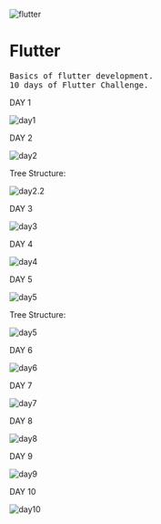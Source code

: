 ![flutter](https://github.com/rohitm17/Flutter/blob/master/screenshots/flutter-DART.jpg)

<h1>Flutter</h1>

<pre>
Basics of flutter development.
10 days of Flutter Challenge.
</pre>

DAY 1

  ![day1](https://github.com/rohitm17/Flutter/blob/master/screenshots/Flutter_day1.png)

DAY 2

  ![day2](https://github.com/rohitm17/Flutter/blob/master/screenshots/Flutter_day2.png)
  
  Tree Structure:
  
  ![day2.2](https://github.com/rohitm17/Flutter/blob/master/screenshots/Flutter_day2-2.png)
  
DAY 3

  ![day3](https://github.com/rohitm17/Flutter/blob/master/screenshots/Flutter_day3.png)
  
  
DAY 4

  ![day4](https://github.com/rohitm17/Flutter/blob/master/screenshots/Flutter_day4.png)
  
  
DAY 5

  ![day5](https://github.com/rohitm17/Flutter/blob/master/screenshots/Flutter_day5.png)
  
  
  Tree Structure:

 ![day5](https://github.com/rohitm17/Flutter/blob/master/screenshots/Flutter_day5_tree.png)
 
DAY 6

  ![day6](https://github.com/rohitm17/Flutter/blob/master/screenshots/Flutter_day6.png) 
  
DAY 7

  ![day7](https://github.com/rohitm17/Flutter/blob/master/screenshots/Flutter_day7.png) 
  
DAY 8

  ![day8](https://github.com/rohitm17/Flutter/blob/master/screenshots/Flutter_day8.png) 
  
DAY 9

  ![day9](https://github.com/rohitm17/Flutter/blob/master/screenshots/Flutter_day9.png) 
  
DAY 10

  ![day10](https://github.com/rohitm17/Flutter/blob/master/screenshots/Flutter_day10.png) 
  
  
        
  
